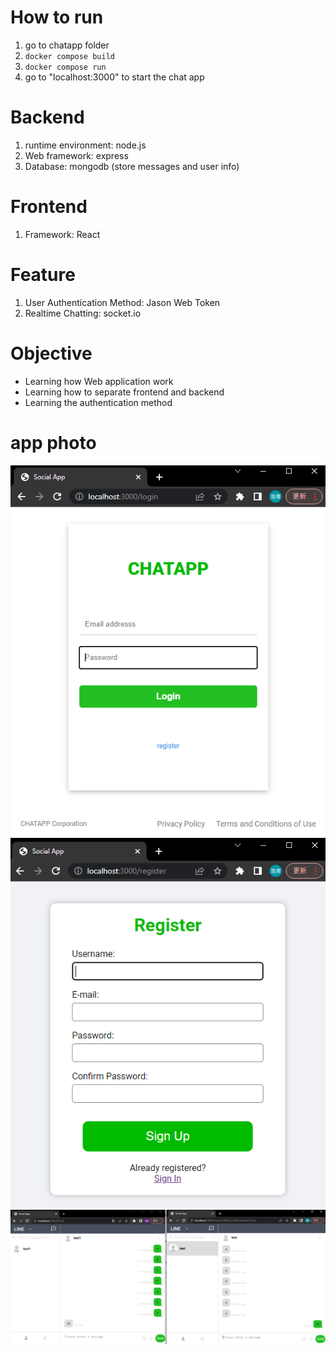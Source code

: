 # How to run
1. go to chatapp folder
2. `docker compose build`
3. `docker compose run`
4. go to "localhost:3000" to start the chat app

# Backend
1. runtime environment: node.js
2. Web framework: express
3. Database: mongodb (store messages and user info)

# Frontend
1. Framework: React 

# Feature
1. User Authentication Method: Jason Web Token
2. Realtime Chatting: socket.io

# Objective
* Learning how Web application work
* Learning how to separate frontend and backend
* Learning the authentication method  

# app photo
![login](/img/login.png)
![register](/img/register.png)
![chat](/img/chat.png)
